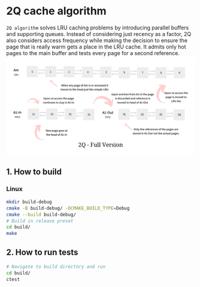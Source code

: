 # 2Q cache algorithm

`2Q algorithm` solves LRU caching problems by introducing parallel buffers and supporting queues. Instead of considering just recency as a factor, 2Q also considers access frequency while making the decision to ensure the page that is really warm gets a place in the LRU cache. It admits only hot pages to the main buffer and tests every page for a second reference.
![algorithm](https://github.com/Agustangel/2Q-cache-algorithm/blob/master/visual%20algorithm.png)
## 1. How to build

### Linux
```sh
mkdir build-debug
cmake -B build-debug/ -DCMAKE_BUILD_TYPE=Debug
cmake --build build-debug/
# Build in release preset
cd build/
make
```

## 2. How to run tests
```sh
# Navigate to build directory and run
cd build/
ctest
```
